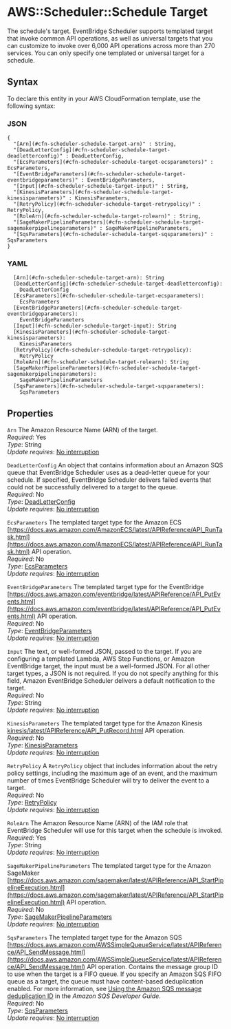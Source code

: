 # AWS::Scheduler::Schedule Target<a name="aws-properties-scheduler-schedule-target"></a>

The schedule's target\. EventBridge Scheduler supports templated target that invoke common API operations, as well as universal targets that you can customize to invoke over 6,000 API operations across more than 270 services\. You can only specify one templated or universal target for a schedule\.

## Syntax<a name="aws-properties-scheduler-schedule-target-syntax"></a>

To declare this entity in your AWS CloudFormation template, use the following syntax:

### JSON<a name="aws-properties-scheduler-schedule-target-syntax.json"></a>

```
{
  "[Arn](#cfn-scheduler-schedule-target-arn)" : String,
  "[DeadLetterConfig](#cfn-scheduler-schedule-target-deadletterconfig)" : DeadLetterConfig,
  "[EcsParameters](#cfn-scheduler-schedule-target-ecsparameters)" : EcsParameters,
  "[EventBridgeParameters](#cfn-scheduler-schedule-target-eventbridgeparameters)" : EventBridgeParameters,
  "[Input](#cfn-scheduler-schedule-target-input)" : String,
  "[KinesisParameters](#cfn-scheduler-schedule-target-kinesisparameters)" : KinesisParameters,
  "[RetryPolicy](#cfn-scheduler-schedule-target-retrypolicy)" : RetryPolicy,
  "[RoleArn](#cfn-scheduler-schedule-target-rolearn)" : String,
  "[SageMakerPipelineParameters](#cfn-scheduler-schedule-target-sagemakerpipelineparameters)" : SageMakerPipelineParameters,
  "[SqsParameters](#cfn-scheduler-schedule-target-sqsparameters)" : SqsParameters
}
```

### YAML<a name="aws-properties-scheduler-schedule-target-syntax.yaml"></a>

```
  [Arn](#cfn-scheduler-schedule-target-arn): String
  [DeadLetterConfig](#cfn-scheduler-schedule-target-deadletterconfig): 
    DeadLetterConfig
  [EcsParameters](#cfn-scheduler-schedule-target-ecsparameters): 
    EcsParameters
  [EventBridgeParameters](#cfn-scheduler-schedule-target-eventbridgeparameters): 
    EventBridgeParameters
  [Input](#cfn-scheduler-schedule-target-input): String
  [KinesisParameters](#cfn-scheduler-schedule-target-kinesisparameters): 
    KinesisParameters
  [RetryPolicy](#cfn-scheduler-schedule-target-retrypolicy): 
    RetryPolicy
  [RoleArn](#cfn-scheduler-schedule-target-rolearn): String
  [SageMakerPipelineParameters](#cfn-scheduler-schedule-target-sagemakerpipelineparameters): 
    SageMakerPipelineParameters
  [SqsParameters](#cfn-scheduler-schedule-target-sqsparameters): 
    SqsParameters
```

## Properties<a name="aws-properties-scheduler-schedule-target-properties"></a>

`Arn`  <a name="cfn-scheduler-schedule-target-arn"></a>
The Amazon Resource Name \(ARN\) of the target\.  
*Required*: Yes  
*Type*: String  
*Update requires*: [No interruption](https://docs.aws.amazon.com/AWSCloudFormation/latest/UserGuide/using-cfn-updating-stacks-update-behaviors.html#update-no-interrupt)

`DeadLetterConfig`  <a name="cfn-scheduler-schedule-target-deadletterconfig"></a>
An object that contains information about an Amazon SQS queue that EventBridge Scheduler uses as a dead\-letter queue for your schedule\. If specified, EventBridge Scheduler delivers failed events that could not be successfully delivered to a target to the queue\.  
*Required*: No  
*Type*: [DeadLetterConfig](aws-properties-scheduler-schedule-deadletterconfig.md)  
*Update requires*: [No interruption](https://docs.aws.amazon.com/AWSCloudFormation/latest/UserGuide/using-cfn-updating-stacks-update-behaviors.html#update-no-interrupt)

`EcsParameters`  <a name="cfn-scheduler-schedule-target-ecsparameters"></a>
The templated target type for the Amazon ECS [https://docs.aws.amazon.com/AmazonECS/latest/APIReference/API_RunTask.html](https://docs.aws.amazon.com/AmazonECS/latest/APIReference/API_RunTask.html) API operation\.  
*Required*: No  
*Type*: [EcsParameters](aws-properties-scheduler-schedule-ecsparameters.md)  
*Update requires*: [No interruption](https://docs.aws.amazon.com/AWSCloudFormation/latest/UserGuide/using-cfn-updating-stacks-update-behaviors.html#update-no-interrupt)

`EventBridgeParameters`  <a name="cfn-scheduler-schedule-target-eventbridgeparameters"></a>
The templated target type for the EventBridge [https://docs.aws.amazon.com/eventbridge/latest/APIReference/API_PutEvents.html](https://docs.aws.amazon.com/eventbridge/latest/APIReference/API_PutEvents.html) API operation\.  
*Required*: No  
*Type*: [EventBridgeParameters](aws-properties-scheduler-schedule-eventbridgeparameters.md)  
*Update requires*: [No interruption](https://docs.aws.amazon.com/AWSCloudFormation/latest/UserGuide/using-cfn-updating-stacks-update-behaviors.html#update-no-interrupt)

`Input`  <a name="cfn-scheduler-schedule-target-input"></a>
The text, or well\-formed JSON, passed to the target\. If you are configuring a templated Lambda, AWS Step Functions, or Amazon EventBridge target, the input must be a well\-formed JSON\. For all other target types, a JSON is not required\. If you do not specify anything for this field, Amazon EventBridge Scheduler delivers a default notification to the target\.  
*Required*: No  
*Type*: String  
*Update requires*: [No interruption](https://docs.aws.amazon.com/AWSCloudFormation/latest/UserGuide/using-cfn-updating-stacks-update-behaviors.html#update-no-interrupt)

`KinesisParameters`  <a name="cfn-scheduler-schedule-target-kinesisparameters"></a>
The templated target type for the Amazon Kinesis [kinesis/latest/APIReference/API_PutRecord.html](kinesis/latest/APIReference/API_PutRecord.html) API operation\.  
*Required*: No  
*Type*: [KinesisParameters](aws-properties-scheduler-schedule-kinesisparameters.md)  
*Update requires*: [No interruption](https://docs.aws.amazon.com/AWSCloudFormation/latest/UserGuide/using-cfn-updating-stacks-update-behaviors.html#update-no-interrupt)

`RetryPolicy`  <a name="cfn-scheduler-schedule-target-retrypolicy"></a>
A `RetryPolicy` object that includes information about the retry policy settings, including the maximum age of an event, and the maximum number of times EventBridge Scheduler will try to deliver the event to a target\.  
*Required*: No  
*Type*: [RetryPolicy](aws-properties-scheduler-schedule-retrypolicy.md)  
*Update requires*: [No interruption](https://docs.aws.amazon.com/AWSCloudFormation/latest/UserGuide/using-cfn-updating-stacks-update-behaviors.html#update-no-interrupt)

`RoleArn`  <a name="cfn-scheduler-schedule-target-rolearn"></a>
The Amazon Resource Name \(ARN\) of the IAM role that EventBridge Scheduler will use for this target when the schedule is invoked\.  
*Required*: Yes  
*Type*: String  
*Update requires*: [No interruption](https://docs.aws.amazon.com/AWSCloudFormation/latest/UserGuide/using-cfn-updating-stacks-update-behaviors.html#update-no-interrupt)

`SageMakerPipelineParameters`  <a name="cfn-scheduler-schedule-target-sagemakerpipelineparameters"></a>
The templated target type for the Amazon SageMaker [https://docs.aws.amazon.com/sagemaker/latest/APIReference/API_StartPipelineExecution.html](https://docs.aws.amazon.com/sagemaker/latest/APIReference/API_StartPipelineExecution.html) API operation\.  
*Required*: No  
*Type*: [SageMakerPipelineParameters](aws-properties-scheduler-schedule-sagemakerpipelineparameters.md)  
*Update requires*: [No interruption](https://docs.aws.amazon.com/AWSCloudFormation/latest/UserGuide/using-cfn-updating-stacks-update-behaviors.html#update-no-interrupt)

`SqsParameters`  <a name="cfn-scheduler-schedule-target-sqsparameters"></a>
The templated target type for the Amazon SQS [https://docs.aws.amazon.com/AWSSimpleQueueService/latest/APIReference/API_SendMessage.html](https://docs.aws.amazon.com/AWSSimpleQueueService/latest/APIReference/API_SendMessage.html) API operation\. Contains the message group ID to use when the target is a FIFO queue\. If you specify an Amazon SQS FIFO queue as a target, the queue must have content\-based deduplication enabled\. For more information, see [Using the Amazon SQS message deduplication ID](https://docs.aws.amazon.com/AWSSimpleQueueService/latest/SQSDeveloperGuide/using-messagededuplicationid-property.html) in the *Amazon SQS Developer Guide*\.  
*Required*: No  
*Type*: [SqsParameters](aws-properties-scheduler-schedule-sqsparameters.md)  
*Update requires*: [No interruption](https://docs.aws.amazon.com/AWSCloudFormation/latest/UserGuide/using-cfn-updating-stacks-update-behaviors.html#update-no-interrupt)